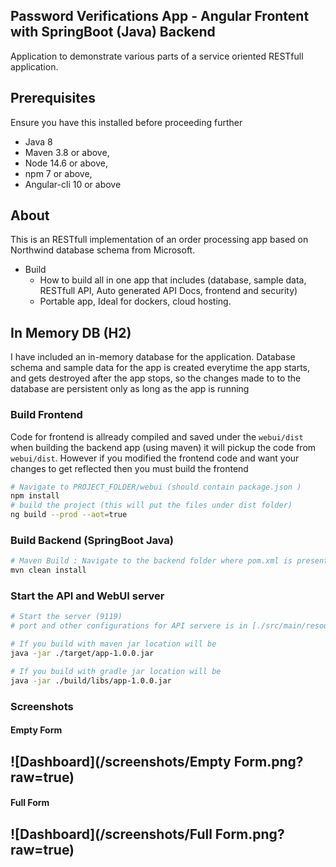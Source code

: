 ## Password Verifications App - Angular Frontent with SpringBoot (Java) Backend
Application to demonstrate various parts of a service oriented RESTfull application. 


## Prerequisites
Ensure you have this installed before proceeding further
- Java 8
- Maven 3.8 or above, 
- Node 14.6 or above,  
- npm 7 or above,   
- Angular-cli 10 or above

## About
This is an RESTfull implementation of an order processing app based on Northwind database schema from Microsoft.


* Build
  * How to build all in one app that includes (database, sample data, RESTfull API, Auto generated API Docs, frontend and security)
  * Portable app, Ideal for dockers, cloud hosting.

## In Memory DB (H2)
I have included an in-memory database for the application. Database schema and sample data for the app is created everytime the app starts, and gets destroyed after the app stops, so the changes made to to the database are persistent only as long as the app is running
<br/>


### Build Frontend 
Code for frontend is allready compiled and saved under the ```webui/dist``` 
when building the backend app (using maven) it will pickup the code from ```webui/dist```. However if you modified the frontend code and want your changes to get reflected then you must build the frontend 
```bash
# Navigate to PROJECT_FOLDER/webui (should contain package.json )
npm install
# build the project (this will put the files under dist folder)
ng build --prod --aot=true
```

### Build Backend (SpringBoot Java)
```bash
# Maven Build : Navigate to the backend folder where pom.xml is present 
mvn clean install
```

### Start the API and WebUI server
```bash
# Start the server (9119)
# port and other configurations for API servere is in [./src/main/resources/application.properties](/src/main/resources/application.properties) file

# If you build with maven jar location will be 
java -jar ./target/app-1.0.0.jar

# If you build with gradle jar location will be 
java -jar ./build/libs/app-1.0.0.jar
```


### Screenshots
#### Empty Form
![Dashboard](/screenshots/Empty Form.png?raw=true)
---
#### Full Form
![Dashboard](/screenshots/Full Form.png?raw=true) 
---

